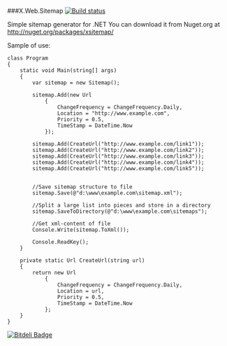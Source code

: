 ###X.Web.Sitemap [![Build status](https://ci.appveyor.com/api/projects/status?id=m7hb7ukxevvarmvd)](https://ci.appveyor.com/project/X.Web.Sitemap)


Simple sitemap generator for .NET
You can download it from Nuget.org at http://nuget.org/packages/xsitemap/


Sample of use:


    class Program
    {    
        static void Main(string[] args)
        {
            var sitemap = new Sitemap();

            sitemap.Add(new Url
                {
                    ChangeFrequency = ChangeFrequency.Daily,
                    Location = "http://www.example.com",
                    Priority = 0.5,
                    TimeStamp = DateTime.Now
                });

            sitemap.Add(CreateUrl("http://www.example.com/link1"));
            sitemap.Add(CreateUrl("http://www.example.com/link2"));
            sitemap.Add(CreateUrl("http://www.example.com/link3"));
            sitemap.Add(CreateUrl("http://www.example.com/link4"));
            sitemap.Add(CreateUrl("http://www.example.com/link5"));


            //Save sitemap structure to file
            sitemap.Save(@"d:\www\example.com\sitemap.xml");

            //Split a large list into pieces and store in a directory
            sitemap.SaveToDirectory(@"d:\www\example.com\sitemaps");

            //Get xml-content of file
            Console.Write(sitemap.ToXml());

            Console.ReadKey();
        }

        private static Url CreateUrl(string url)
        {
            return new Url
                {
                    ChangeFrequency = ChangeFrequency.Daily,
                    Location = url,
                    Priority = 0.5,
                    TimeStamp = DateTime.Now
                };
        }
    }



[![Bitdeli Badge](https://d2weczhvl823v0.cloudfront.net/ernado-x/x.web.sitemap/trend.png)](https://bitdeli.com/free "Bitdeli Badge")

